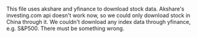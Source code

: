 This file uses akshare and yfinance to download stock data.
Akshare's investing.com api doesn't work now, so we could only download stock in China through it.
We couldn't download any index data through yfinance, e.g. S&P500. There must be something wrong.
